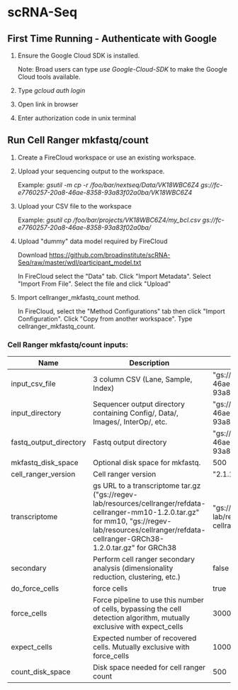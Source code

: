 # scRNA-Seq

## First Time Running - Authenticate with Google

1. Ensure the Google Cloud SDK is installed. 
    
    Note: Broad users can type *use Google-Cloud-SDK* to make the Google Cloud tools available. 

1. Type *gcloud auth login*

1. Open link in browser

1. Enter authorization code in unix terminal


## Run Cell Ranger mkfastq/count
1. Create a FireCloud workspace or use an existing workspace.

1. Upload your sequencing output to the workspace.

    Example: *gsutil -m cp -r /foo/bar/nextseq/Data/VK18WBC6Z4 gs://fc-e7760257-20a8-46ae-8358-93a83f02a0ba/VK18WBC6Z4*

1. Upload your CSV file to the workspace

    Example: *gsutil cp /foo/bar/projects/VK18WBC6Z4/my_bcl.csv gs://fc-e7760257-20a8-46ae-8358-93a83f02a0ba/*

1. Upload "dummy" data model required by FireCloud

    Download https://github.com/broadinstitute/scRNA-Seq/raw/master/wdl/participant_model.txt

    In FireCloud select the "Data" tab. Click "Import Metadata". Select "Import From File". Select the file and click "Upload"
1. Import cellranger_mkfastq_count method.
    
    In FireCloud, select the "Method Configurations" tab then click "Import Configuration". Click "Copy from another workspace". Type cellranger_mkfastq_count.

### Cell Ranger mkfastq/count inputs:

Name | Description | Example | Default
--- | --- | --- | ---
input_csv_file | 3 column CSV (Lane, Sample, Index) | "gs://fc-e7760257-20a8-46ae-8358-93a83f02a0ba/my_file.csv"
input_directory | Sequencer output directory containing Config/, Data/, Images/, InterOp/, etc. | "gs://fc-e7760257-20a8-46ae-8358-93a83f02a0ba/my_dir" | 
fastq_output_directory | Fastq output directory | "gs://fc-e7760257-20a8-46ae-8358-93a83f02a0ba/my_dir" |
mkfastq_disk_space | Optional disk space for mkfastq. | 500 | 500 
cell_ranger_version | Cell ranger version | "2.1.1" | "2.1.1"
transcriptome | gs URL to a transcriptome tar.gz ("gs://regev-lab/resources/cellranger/refdata-cellranger-mm10-1.2.0.tar.gz" for mm10, "gs://regev-lab/resources/cellranger/refdata-cellranger-GRCh38-1.2.0.tar.gz" for GRCh38 | "gs://regev-lab/resources/cellranger/refdata-cellranger-mm10-1.2.0.tar.gz" | 
secondary | Perform cell ranger secondary analysis (dimensionality reduction, clustering, etc.) | false | false
do_force_cells | force cells | true | true
force_cells | Force pipeline to use this number of cells, bypassing the cell detection algorithm, mutually exclusive with expect_cells | 3000 | 6000
expect_cells | Expected number of recovered cells. Mutually exclusive with force_cells | 1000 | 3000
count_disk_space | Disk space needed for cell ranger count | 500 | 250

